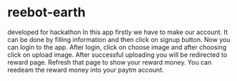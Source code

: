 # reebot-earth
developed for hackathon 
In this app firstly we have to make our account.
 It can be done by filling information and then click on signup button.
Now you can login to the app.
After login, click on choose image and after choosing click on upload image.
After successful uploading you will be redirected to reward page.
Refresh that page to show your reward money.
You can reedeam the reward money into your paytm account.
